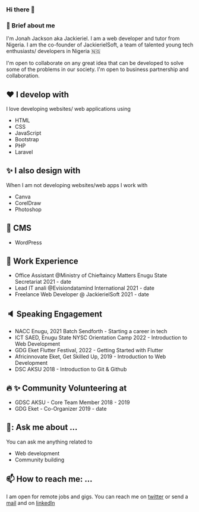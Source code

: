 ### Hi there 👋

### :boy: Brief about me

I'm Jonah Jackson aka Jackieriel. I am a web developer and tutor from Nigeria. I am the co-founder of JackierielSoft, a team of talented young tech enthusiasts/  developers in Nigeria :nigeria:

I'm open to collaborate on any great idea that can be developed to solve some of the problems in our society. I'm open to business partnership and collaboration.

## :hearts: I develop with
I love developing websites/ web  applications using
- HTML
- CSS
- JavaScript
- Bootstrap
- PHP
- Laravel

## :sparkles: I also design with 
When I am not developing websites/web apps I work with
- Canva
- CorelDraw
- Photoshop

## :high_brightness: CMS 
- WordPress

## :dart: Work Experience
- Office Assistant @Ministry of Chieftaincy Matters Enugu State Secretariat 2021 - date
- Lead IT anali @Evisiondatamind International 2021 - date
- Freelance Web Developer @ JackierielSoft 2021 - date

## :speaker:	 Speaking Engagement

- NACC Enugu, 2021 Batch Sendforth - Starting a career in tech
- ICT SAED, Enugu State NYSC Orientation Camp 2022 - Introduction to Web Development
- GDG Eket Flutter Festival, 2022 - Getting Started with Flutter
- Africinnovate Eket, Get Skilled Up, 2019 - Introduction to Web Development
- DSC AKSU 2018 - Introduction to Git & Github


## :fire: :sparkles: Community Volunteering at

- GDSC AKSU - Core Team Member 2018 - 2019
- GDG Eket - Co-Organizer 2019 - date

## 🦻: Ask me about ...

You can ask me anything related to

- Web development
- Community building

## 📫 How to reach me: ...

I am open for remote jobs and gigs. You can reach me on [twitter](https://twitter.com/jackieriel1) or send a [mail](mailto:jonahjacksonj@gmail.com)  and on [linkedln](https://www.linkedin.com/in/jackieriel)





<!--
**Jackieriel/jackieriel** is a ✨ _special_ ✨ repository because its `README.md` (this file) appears on your GitHub profile.

Here are some ideas to get you started:

- 🔭 I’m currently working on ...
- 🌱 I’m currently learning ...
- 👯 I’m looking to collaborate on ...
- 🤔 I’m looking for help with ...
- 💬 Ask me about ...
- 📫 How to reach me: ...
- 😄 Pronouns: ...
- ⚡ Fun fact: ...
-->
